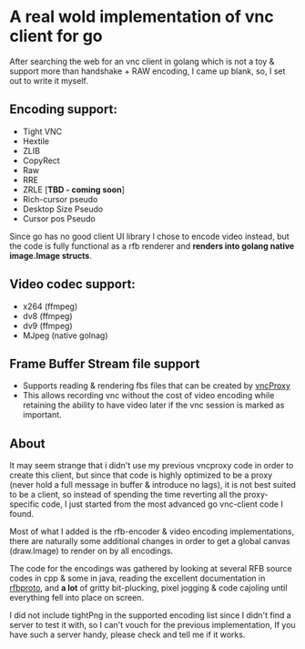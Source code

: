 # A **real wold** implementation of vnc client for go
After searching the web for an vnc client in golang which is not a toy & support more than handshake + RAW encoding, I came up blank, so, I set out to write it myself.
## Encoding support:
* Tight VNC
* Hextile
* ZLIB
* CopyRect
* Raw
* RRE
* ZRLE [**TBD - coming soon**]
* Rich-cursor pseudo
* Desktop Size Pseudo
* Cursor pos Pseudo

Since go has no good client UI library I chose to encode video instead, but the code is fully functional as a rfb renderer and **renders into golang native image.Image structs**.
## Video codec support:
* x264 (ffmpeg)
* dv8 (ffmpeg)
* dv9 (ffmpeg)
* MJpeg (native golnag)

## Frame Buffer Stream file support
* Supports reading & rendering fbs files that can be created by [vncProxy](https://github.com/amitbet/vncproxy)
* This allows recording vnc without the cost of video encoding while retaining the ability to have video later if the vnc session is marked as important.

## About
It may seem strange that i didn't use my previous vncproxy code in order to create this client, but since that code is highly optimized to be a proxy (never hold a full message in buffer & introduce no lags), it is not best suited to be a client, so instead of spending the time reverting all the proxy-specific code, I just started from the most advanced go vnc-client code I found.

Most of what I added is the rfb-encoder & video encoding implementations, there are naturally some additional changes in order to get a global canvas (draw.Image) to render on by all encodings.

The code for the encodings was gathered by looking at several RFB source codes in cpp & some in java, reading the excellent documentation in [rfbproto](https://github.com/rfbproto/rfbproto/blob/master/rfbproto.rst), and **a lot** of gritty bit-plucking, pixel jogging & code cajoling until everything fell into place on screen.

I did not include tightPng in the supported encoding list since I didn't find a server to test it with, so I can't vouch for the previous implementation, If you have such a server handy, please check and tell me if it works.